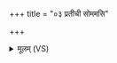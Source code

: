 +++
title = "०३ प्रतीची सोममसि"

+++
<details><summary>मूलम् (VS)</summary>

प्र॒तीची॒ सोम॑मसि प्र॒तीच्यु॒त सूर्य॑म्। प्र॒तीची॒ विश्वा॑न्दे॒वान्तां त्वा॒च्छाव॑दामसि ॥
</details>